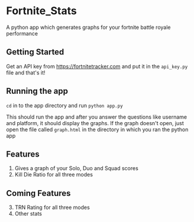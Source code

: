 # Fortnite_Stats
A python app which generates graphs for your fortnite battle royale performance

## Getting Started

Get an API key from https://fortnitetracker.com and put it in the `api_key.py` file and that's it!

## Running the app

`cd` in to the app directory and run `python app.py`

This should run the app and after you answer the questions like username and platform, it should display the graphs. If the graph doesn't open, just open the file called `graph.html` in the directory in which you ran the python app

## Features

1) Gives a graph of your Solo, Duo and Squad scores
2) Kill Die Ratio for all three modes

## Coming Features

3) TRN Rating for all three modes
4) Other stats
